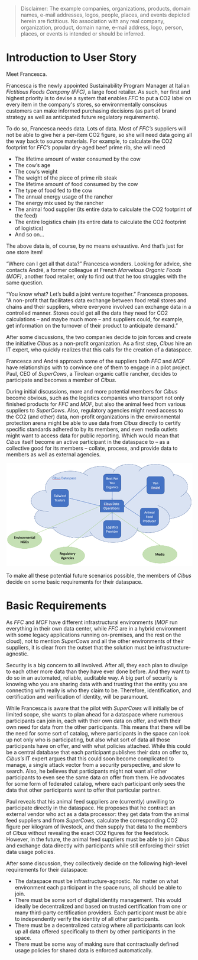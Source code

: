 > Disclaimer: The example companies, organizations, products, domain names, e-mail addresses, logos, people, places, and events depicted herein are fictitious. No association with any real company, organization, product, domain name, e-mail address, logo, person, places, or events is intended or should be inferred.

# Introduction to User Story

Meet Francesca.

Francesca is the newly appointed Sustainability Program Manager at Italian _Fictitious Foods Company (FFC)_, a large food retailer. As such, her first and highest priority is to devise a system that enables _FFC_ to put a CO2 label on every item in the company's stores, so environmentally conscious customers can make informed purchasing decisions (as part of brand strategy as well as anticipated future regulatory requirements).

To do so, Francesca needs data. Lots of data. Most of _FFC’s_ suppliers will not be able to give her a per-item CO2 figure, so she will need data going all the way back to source materials. For example, to calculate the CO2 footprint for _FFC’s_ popular dry-aged beef prime rib, she will need

* The lifetime amount of water consumed by the cow
* The cow’s age
* The cow’s weight
* The weight of the piece of prime rib steak
* The lifetime amount of food consumed by the cow
* The type of food fed to the cow
* The annual energy usage of the rancher
* The energy mix used by the rancher
* The animal food supplier (its entire data to calculate the CO2 footprint of the feed)
* The entire logistics chain (its entire data to calculate the CO2 footprint of logistics)
* And so on…

The above data is, of course, by no means exhaustive. And that’s just for one store item!

“Where can I get all that data?” Francesca wonders. Looking for advice, she contacts André, a former colleague at French _Marvelous Organic Foods (MOF)_, another food retailer, only to find out that he too struggles with the same question.

“You know what? Let’s build a joint venture together.” Francesca proposes. “A non-profit that facilitates data exchange between food retail stores and chains and their suppliers, where everyone involved can exchange data in a controlled manner. Stores could get all the data they need for CO2 calculations – and maybe much more – and suppliers could, for example, get information on the turnover of their product to anticipate demand.”

After some discussions, the two companies decide to join forces and create the initiative _Cibus_ as a non-profit organization. As a first step, _Cibus_ hire an IT expert, who quickly realizes that this calls for the creation of a dataspace.

Francesca and André approach some of the suppliers both _FFC_ and _MOF_ have relationships with to convince one of them to engage in a pilot project. Paul, CEO of _SuperCows_, a Tirolean organic cattle rancher, decides to participate and becomes a member of _Cibus_.

During initial discussions, more and more potential members for _Cibus_ become obvious, such as the logistics companies who transport not only finished products for _FFC_ and _MOF_, but also the animal feed from various suppliers to _SuperCows_. Also, regulatory agencies might need access to the CO2 (and other) data, non-profit organizations in the environmental protection arena might be able to use data from _Cibus_ directly to certify specific standards adhered to by its members, and even media outlets might want to access data for public reporting. Which would mean that _Cibus_ itself become an active participant in the dataspace to – as a collective good for its members – collate, process, and provide data to members as well as external agencies.

![Dataspace Overview](images/dataspace_overview.png)

To make all these potential future scenarios possible, the members of _Cibus_ decide on some basic requirements for their dataspace.

# Basic Requirements

As _FFC_ and _MOF_ have different infrastructural environments (_MOF_ run everything in their own data center, while _FFC_ are in a hybrid environment with some legacy applications running on-premises, and the rest on the cloud), not to mention _SuperCows_ and all the other environments of their suppliers, it is clear from the outset that the solution must be infrastructure-agnostic.

Security is a big concern to all involved. After all, they each plan to divulge to each other more data than they have ever done before. And they want to do so in an automated, reliable, auditable way. A big part of security is knowing who you are sharing data with and trusting that the entity you are connecting with really is who they claim to be. Therefore, identification, and certification and verification of identity, will be paramount.

While Francesca is aware that the pilot with _SuperCows_ will initially be of limited scope, she wants to plan ahead for a dataspace where numerous participants can join in, each with their own data on offer, and with their own need for data from the other participants. This means that there will be the need for some sort of catalog, where participants in the space can look up not only who is participating, but also what sort of data all those participants have on offer, and with what policies attached. While this could be a central database that each participant publishes their data on offer to, _Cibus’s_ IT expert argues that this could soon become complicated to manage, a single attack vector from a security perspective, and slow to search. Also, he believes that participants might not want all other participants to even see the same data on offer from them. He advocates for some form of federated catalog, where each participant only sees the data that other participants want to offer that particular partner.

Paul reveals that his animal feed suppliers are (currently) unwilling to participate directly in the dataspace. He proposes that he contract an external vendor who act as a data processor: they get data from the animal feed suppliers and from _SuperCows_, calculate the corresponding CO2 figure per kilogram of livestock, and then supply that data to the members of _Cibus_ without revealing the exact CO2 figures for the feedstock. However, in the future, the animal feed suppliers must be able to join _Cibus_ and exchange data directly with participants while still enforcing their strict data usage policies.

After some discussion, they collectively decide on the following high-level requirements for their dataspace:

* The dataspace must be infrastructure-agnostic. No matter on what environment each participant in the space runs, all should be able to join.
* There must be some sort of digital identity management. This would ideally be decentralized and based on trusted certification from one or many third-party certification providers. Each participant must be able to independently verify the identity of all other participants.
* There must be a decentralized catalog where all participants can look up all data offered specifically to them by other participants in the space.
* There must be some way of making sure that contractually defined usage policies for shared data is enforced automatically.
